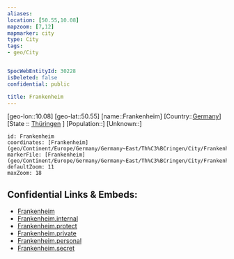 ```yaml
---
aliases: 
location: [50.55,10.08]
mapzoom: [7,12] 
mapmarker: city 
type: City
tags:
- geo/City


SpocWebEntityId: 30228
isDeleted: false
confidential: public

title: Frankenheim
---
```

[geo-lon::10.08]
[geo-lat::50.55]
[name::Frankenheim]
[Country::[Germany](geo/Continent/Europe/Germany.md)]
[State :: [Thüringen](geo/Continent/Europe/Germany/Germany~East/Th%C3%BCringen.md) ]
[Population::]
[Unknown::]


```leaflet
id: Frankenheim
coordinates: [Frankenheim](geo/Continent/Europe/Germany/Germany~East/Th%C3%BCringen/City/Frankenheim.md)
markerFile: [Frankenheim](geo/Continent/Europe/Germany/Germany~East/Th%C3%BCringen/City/Frankenheim.md)
defaultZoom: 11 
maxZoom: 18
```


## Confidential Links & Embeds: 
- [Frankenheim](../../../../../../../../_public/geo/Continent/Europe/Germany/Germany~East/Th%C3%BCringen/City/Frankenheim.md) 
- [Frankenheim.internal](../../../../../../../../_internal/geo/Continent/Europe/Germany/Germany~East/Th%C3%BCringen/City/Frankenheim.internal.md) 
- [Frankenheim.protect](../../../../../../../../_protect/geo/Continent/Europe/Germany/Germany~East/Th%C3%BCringen/City/Frankenheim.protect.md) 
- [Frankenheim.private](../../../../../../../../_private/geo/Continent/Europe/Germany/Germany~East/Th%C3%BCringen/City/Frankenheim.private.md) 
- [Frankenheim.personal](../../../../../../../../_personal/geo/Continent/Europe/Germany/Germany~East/Th%C3%BCringen/City/Frankenheim.personal.md) 
- [Frankenheim.secret](../../../../../../../../_secret/geo/Continent/Europe/Germany/Germany~East/Th%C3%BCringen/City/Frankenheim.secret.md) 
